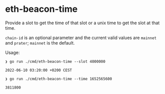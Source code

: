 # eth-beacon-time

Provide a slot to get the time of that slot or a unix time to get the slot at that time.

`chain-id` is an optional parameter and the current valid values are `mainnet` and `prater`; `mainnet` is the default.

Usage:
```
❯ go run ./cmd/eth-beacon-time --slot 4000000

2022-06-10 03:20:00 +0200 CEST

❯ go run ./cmd/eth-beacon-time --time 1652565600

3811800
```